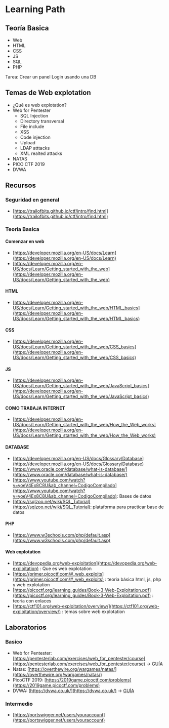 # Learning Path

## Teoría Basica

* Web
* HTML
* CSS
* JS
* SQL
* PHP

Tarea: Crear un panel Login usando una DB

## Temas de Web explotation

* ¿Qué es web explotation?
* Web for Pentester
	* SQL Injection
	* Directory transversal
	* File include
	* XSS
	* Code injection
	* Upload
	* LDAP atttacks
	* XML realted attacks
* NATAS
* PICO CTF 2019
* DVWA

## Recursos
### Seguridad en general
* [https://trailofbits.github.io/ctf/intro/find.html](https://trailofbits.github.io/ctf/intro/find.html)

### Teoria Basica

#### Comenzar en web

* [https://developer.mozilla.org/en-US/docs/Learn](https://developer.mozilla.org/en-US/docs/Learn)
* [https://developer.mozilla.org/en-US/docs/Learn/Getting_started_with_the_web](https://developer.mozilla.org/en-US/docs/Learn/Getting_started_with_the_web)

#### HTML

* [https://developer.mozilla.org/en-US/docs/Learn/Getting_started_with_the_web/HTML_basics](https://developer.mozilla.org/en-US/docs/Learn/Getting_started_with_the_web/HTML_basics)

#### CSS

* [https://developer.mozilla.org/en-US/docs/Learn/Getting_started_with_the_web/CSS_basics](https://developer.mozilla.org/en-US/docs/Learn/Getting_started_with_the_web/CSS_basics)

#### JS

* [https://developer.mozilla.org/en-US/docs/Learn/Getting_started_with_the_web/JavaScript_basics](https://developer.mozilla.org/en-US/docs/Learn/Getting_started_with_the_web/JavaScript_basics)

#### COMO TRABAJA INTERNET

* [https://developer.mozilla.org/en-US/docs/Learn/Getting_started_with_the_web/How_the_Web_works](https://developer.mozilla.org/en-US/docs/Learn/Getting_started_with_the_web/How_the_Web_works)

#### DATABASE

* [https://developer.mozilla.org/en-US/docs/Glossary/Database](https://developer.mozilla.org/en-US/docs/Glossary/Database)
* [https://www.oracle.com/database/what-is-database/](https://www.oracle.com/database/what-is-database/)
* [https://www.youtube.com/watch?v=yoeV4Ex8C8U&ab_channel=CodigoCompilado](https://www.youtube.com/watch?v=yoeV4Ex8C8U&ab_channel=CodigoCompilado): Bases de datos
* [https://sqlzoo.net/wiki/SQL_Tutorial](https://sqlzoo.net/wiki/SQL_Tutorial): plataforma para practicar base de datos

#### PHP

* [https://www.w3schools.com/php/default.asp](https://www.w3schools.com/php/default.asp)

#### Web explotation

* [https://devopedia.org/web-exploitation](https://devopedia.org/web-exploitation) : Que es web explotation
* [https://primer.picoctf.com/#_web_exploits](https://primer.picoctf.com/#_web_exploits) : teoria básica html, js, php y web explotation
* [https://picoctf.org/learning_guides/Book-3-Web-Exploitation.pdf](https://picoctf.org/learning_guides/Book-3-Web-Exploitation.pdf) : teoria con enlaces
* [https://ctf101.org/web-exploitation/overview/](https://ctf101.org/web-exploitation/overview/) : temas sobre web explotation

## Laboratorios
### Basico
* Web for Pentester: [https://pentesterlab.com/exercises/web_for_pentester/course](https://pentesterlab.com/exercises/web_for_pentester/course) -> [GUÍA](web4pentester.md)
* Natas: [https://overthewire.org/wargames/natas/](https://overthewire.org/wargames/natas/)
* PicoCTF 2019: [https://2019game.picoctf.com/problems](https://2019game.picoctf.com/problems)
* DVWA: [https://dvwa.co.uk/](https://dvwa.co.uk/) -> [GUÍA]()

### Intermedio

* [https://portswigger.net/users/youraccount](https://portswigger.net/users/youraccount)